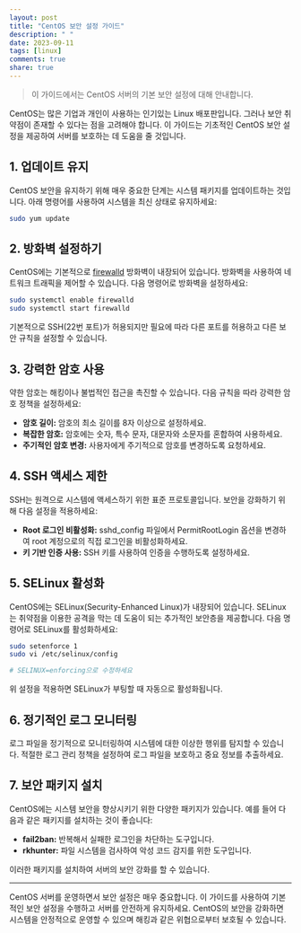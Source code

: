 ```yaml
---
layout: post
title: "CentOS 보안 설정 가이드"
description: " "
date: 2023-09-11
tags: [linux]
comments: true
share: true
---
```


> 이 가이드에서는 CentOS 서버의 기본 보안 설정에 대해 안내합니다.

CentOS는 많은 기업과 개인이 사용하는 인기있는 Linux 배포판입니다. 그러나 보안 취약점이 존재할 수 있다는 점을 고려해야 합니다. 이 가이드는 기초적인 CentOS 보안 설정을 제공하여 서버를 보호하는 데 도움을 줄 것입니다.

## 1. 업데이트 유지

CentOS 보안을 유지하기 위해 매우 중요한 단계는 시스템 패키지를 업데이트하는 것입니다. 아래 명령어를 사용하여 시스템을 최신 상태로 유지하세요:

```bash
sudo yum update
```

## 2. 방화벽 설정하기

CentOS에는 기본적으로 [firewalld](https://firewalld.org/) 방화벽이 내장되어 있습니다. 방화벽을 사용하여 네트워크 트래픽을 제어할 수 있습니다. 다음 명령어로 방화벽을 설정하세요:

```bash
sudo systemctl enable firewalld
sudo systemctl start firewalld
```

기본적으로 SSH(22번 포트)가 허용되지만 필요에 따라 다른 포트를 허용하고 다른 보안 규칙을 설정할 수 있습니다.

## 3. 강력한 암호 사용

약한 암호는 해킹이나 불법적인 접근을 촉진할 수 있습니다. 다음 규칙을 따라 강력한 암호 정책을 설정하세요:

- **암호 길이:** 암호의 최소 길이를 8자 이상으로 설정하세요.
- **복잡한 암호:** 암호에는 숫자, 특수 문자, 대문자와 소문자를 혼합하여 사용하세요.
- **주기적인 암호 변경:** 사용자에게 주기적으로 암호를 변경하도록 요청하세요.

## 4. SSH 액세스 제한

SSH는 원격으로 시스템에 액세스하기 위한 표준 프로토콜입니다. 보안을 강화하기 위해 다음 설정을 적용하세요:

- **Root 로그인 비활성화:** sshd_config 파일에서 PermitRootLogin 옵션을 변경하여 root 계정으로의 직접 로그인을 비활성화하세요.
- **키 기반 인증 사용:** SSH 키를 사용하여 인증을 수행하도록 설정하세요.

## 5. SELinux 활성화

CentOS에는 SELinux(Security-Enhanced Linux)가 내장되어 있습니다. SELinux는 취약점을 이용한 공격을 막는 데 도움이 되는 추가적인 보안층을 제공합니다. 다음 명령어로 SELinux를 활성화하세요:

```bash
sudo setenforce 1
sudo vi /etc/selinux/config

# SELINUX=enforcing으로 수정하세요
```

위 설정을 적용하면 SELinux가 부팅할 때 자동으로 활성화됩니다.

## 6. 정기적인 로그 모니터링

로그 파일을 정기적으로 모니터링하여 시스템에 대한 이상한 행위를 탐지할 수 있습니다. 적절한 로그 관리 정책을 설정하여 로그 파일을 보호하고 중요 정보를 추출하세요.

## 7. 보안 패키지 설치

CentOS에는 시스템 보안을 향상시키기 위한 다양한 패키지가 있습니다. 예를 들어 다음과 같은 패키지를 설치하는 것이 좋습니다:

- **fail2ban:** 반복해서 실패한 로그인을 차단하는 도구입니다.
- **rkhunter:** 파일 시스템을 검사하여 악성 코드 감지를 위한 도구입니다.

이러한 패키지를 설치하여 서버의 보안 강화를 할 수 있습니다.

---

CentOS 서버를 운영하면서 보안 설정은 매우 중요합니다. 이 가이드를 사용하여 기본적인 보안 설정을 수행하고 서버를 안전하게 유지하세요. CentOS의 보안을 강화하면 시스템을 안정적으로 운영할 수 있으며 해킹과 같은 위협으로부터 보호될 수 있습니다.